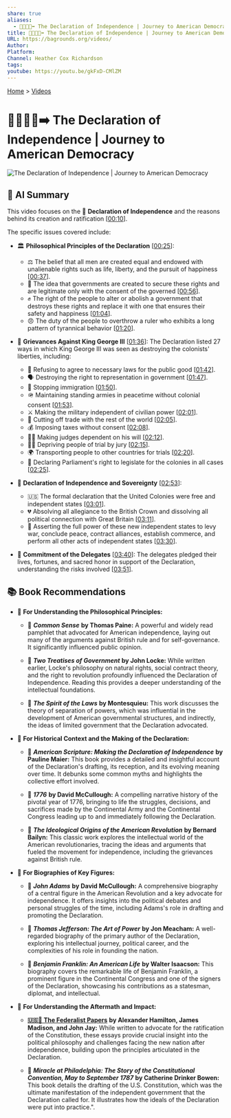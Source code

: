 ```yaml
---
share: true
aliases:
  - 📜🇺🇸🗽➡️ The Declaration of Independence | Journey to American Democracy
title: 📜🇺🇸🗽➡️ The Declaration of Independence | Journey to American Democracy
URL: https://bagrounds.org/videos/
Author: 
Platform: 
Channel: Heather Cox Richardson
tags: 
youtube: https://youtu.be/gkFxD-CMlZM
---
```

[Home](../index.md) > [Videos](./index.md)  
# 📜🇺🇸🗽➡️ The Declaration of Independence | Journey to American Democracy  
![The Declaration of Independence | Journey to American Democracy](https://youtu.be/gkFxD-CMlZM)  
  
## 🤖 AI Summary  
This video focuses on the 📜 **Declaration of Independence** and the reasons behind its creation and ratification \[[00:10](http://www.youtube.com/watch?v=gkFxD-CMlZM&t=10)\].  
  
The specific issues covered include:  
* 🏛️ **Philosophical Principles of the Declaration** \[[00:25](http://www.youtube.com/watch?v=gkFxD-CMlZM&t=25)\]:  
    * ⚖️ The belief that all men are created equal and endowed with unalienable rights such as life, liberty, and the pursuit of happiness \[[00:37](http://www.youtube.com/watch?v=gkFxD-CMlZM&t=37)\].  
    * 🤝 The idea that governments are created to secure these rights and are legitimate only with the consent of the governed \[[00:56](http://www.youtube.com/watch?v=gkFxD-CMlZM&t=56)\].  
    * ✊ The right of the people to alter or abolish a government that destroys these rights and replace it with one that ensures their safety and happiness \[[01:04](http://www.youtube.com/watch?v=gkFxD-CMlZM&t=64)\].  
    * 😠 The duty of the people to overthrow a ruler who exhibits a long pattern of tyrannical behavior \[[01:20](http://www.youtube.com/watch?v=gkFxD-CMlZM&t=80)\].  
  
* 👑 **Grievances Against King George III** \[[01:36](http://www.youtube.com/watch?v=gkFxD-CMlZM&t=96)\]: The Declaration listed 27 ways in which King George III was seen as destroying the colonists' liberties, including:  
    * 🚫 Refusing to agree to necessary laws for the public good \[[01:42](http://www.youtube.com/watch?v=gkFxD-CMlZM&t=102)\].  
    * 🗣️ Destroying the right to representation in government \[[01:47](http://www.youtube.com/watch?v=gkFxD-CMlZM&t=107)\].  
    * 🛂 Stopping immigration \[[01:50](http://www.youtube.com/watch?v=gkFxD-CMlZM&t=110)\].  
    * 🪖 Maintaining standing armies in peacetime without colonial consent \[[01:53](http://www.youtube.com/watch?v=gkFxD-CMlZM&t=113)\].  
    * ⚔️ Making the military independent of civilian power \[[02:01](http://www.youtube.com/watch?v=gkFxD-CMlZM&t=121)\].  
    * 🚢 Cutting off trade with the rest of the world \[[02:05](http://www.youtube.com/watch?v=gkFxD-CMlZM&t=125)\].  
    * 💰 Imposing taxes without consent \[[02:08](http://www.youtube.com/watch?v=gkFxD-CMlZM&t=128)\].  
    * 👨‍⚖️ Making judges dependent on his will \[[02:12](http://www.youtube.com/watch?v=gkFxD-CMlZM&t=132)\].  
    * 🧑‍⚖️ Depriving people of trial by jury \[[02:15](http://www.youtube.com/watch?v=gkFxD-CMlZM&t=135)\].  
    * 🌍 Transporting people to other countries for trials \[[02:20](http://www.youtube.com/watch?v=gkFxD-CMlZM&t=140)\].  
    * 📜 Declaring Parliament's right to legislate for the colonies in all cases \[[02:25](http://www.youtube.com/watch?v=gkFxD-CMlZM&t=145)\].  
  
* 🗽 **Declaration of Independence and Sovereignty** \[[02:53](http://www.youtube.com/watch?v=gkFxD-CMlZM&t=173)\]:  
    * 🇺🇸 The formal declaration that the United Colonies were free and independent states \[[03:01](http://www.youtube.com/watch?v=gkFxD-CMlZM&t=181)\].  
    * 💔 Absolving all allegiance to the British Crown and dissolving all political connection with Great Britain \[[03:11](http://www.youtube.com/watch?v=gkFxD-CMlZM&t=191)\].  
    * 💪 Asserting the full power of these new independent states to levy war, conclude peace, contract alliances, establish commerce, and perform all other acts of independent states \[[03:30](http://www.youtube.com/watch?v=gkFxD-CMlZM&t=210)\].  
  
* 🤝 **Commitment of the Delegates** \[[03:40](http://www.youtube.com/watch?v=gkFxD-CMlZM&t=220)\]: The delegates pledged their lives, fortunes, and sacred honor in support of the Declaration, understanding the risks involved \[[03:51](http://www.youtube.com/watch?v=gkFxD-CMlZM&t=231)\].  
  
## 📚 Book Recommendations  
- 📖 **For Understanding the Philosophical Principles:**  
    - 📜 **_Common Sense_** **by Thomas Paine:** A powerful and widely read pamphlet that advocated for American independence, laying out many of the arguments against British rule and for self-governance. It significantly influenced public opinion.  
  
    - 📜 **_Two Treatises of Government_** **by John Locke:** While written earlier, Locke's philosophy on natural rights, social contract theory, and the right to revolution profoundly influenced the Declaration of Independence. Reading this provides a deeper understanding of the intellectual foundations.  
  
    - 📜 **_The Spirit of the Laws_** **by Montesquieu:** This work discusses the theory of separation of powers, which was influential in the development of American governmental structures, and indirectly, the ideas of limited government that the Declaration advocated.  
  
- 📖 **For Historical Context and the Making of the Declaration:**  
    - 📜 **_American Scripture: Making the Declaration of Independence_** **by Pauline Maier:** This book provides a detailed and insightful account of the Declaration's drafting, its reception, and its evolving meaning over time. It debunks some common myths and highlights the collective effort involved.  
  
    - 📜 **_1776_** **by David McCullough:** A compelling narrative history of the pivotal year of 1776, bringing to life the struggles, decisions, and sacrifices made by the Continental Army and the Continental Congress leading up to and immediately following the Declaration.  
  
    - 📜 **_The Ideological Origins of the American Revolution_** **by Bernard Bailyn:** This classic work explores the intellectual world of the American revolutionaries, tracing the ideas and arguments that fueled the movement for independence, including the grievances against British rule.  
  
- 📖 **For Biographies of Key Figures:**  
    - 📜 **_John Adams_** **by David McCullough:** A comprehensive biography of a central figure in the American Revolution and a key advocate for independence. It offers insights into the political debates and personal struggles of the time, including Adams's role in drafting and promoting the Declaration.  
  
    - 📜 **_Thomas Jefferson: The Art of Power_** **by Jon Meacham:** A well-regarded biography of the primary author of the Declaration, exploring his intellectual journey, political career, and the complexities of his role in founding the nation.  
  
    - 📜 **_Benjamin Franklin: An American Life_** **by Walter Isaacson:** This biography covers the remarkable life of Benjamin Franklin, a prominent figure in the Continental Congress and one of the signers of the Declaration, showcasing his contributions as a statesman, diplomat, and intellectual.  
  
- 📖 **For Understanding the Aftermath and Impact:**  
    - **[🇺🇸📜 The Federalist Papers](../books/the-federalist-papers.md)** **by Alexander Hamilton, James Madison, and John Jay:** While written to advocate for the ratification of the Constitution, these essays provide crucial insight into the political philosophy and challenges facing the new nation after independence, building upon the principles articulated in the Declaration.  
  
    - 📜 **_Miracle at Philadelphia: The Story of the Constitutional Convention, May to September 1787_** **by Catherine Drinker Bowen:** This book details the drafting of the U.S. Constitution, which was the ultimate manifestation of the independent government that the Declaration called for. It illustrates how the ideals of the Declaration were put into practice.".